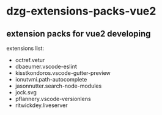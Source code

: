 # dzg-extensions-packs-vue2

## extension packs for vue2 developing

extensions list:

- octref.vetur
- dbaeumer.vscode-eslint
- kisstkondoros.vscode-gutter-preview
- ionutvmi.path-autocomplete
- jasonnutter.search-node-modules
- jock.svg
- pflannery.vscode-versionlens
- ritwickdey.liveserver

